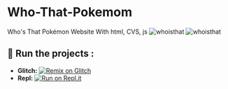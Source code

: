 # Who-That-Pokemom
Who's That Pokémon Website With html, CVS, js
![whoisthat](https://telegra.ph/file/fdfa1202ea003195fcb5e.jpg)
![whoisthat](https://telegra.ph/file/7bf4d42a2ecae127fb926.jpg)
 ## 💨 Run the projects :
 * **Glitch:** [![Remix on Glitch](https://cdn.glitch.com/2703baf2-b643-4da7-ab91-7ee2a2d00b5b%2Fremix-button.svg)](https://glitch.com/edit/#!/import/github/Dankdel/Who-That-Pokemom)
* **Repl:** [![Run on Repl.it](https://repl.it/badge/github/Dankdel/Who-That-Pokemom)](https://repl.it/github/Dankdel/Who-That-Pokemom)
